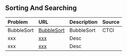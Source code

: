 ## Sorting And Searching

| Problem  | URL| Description| Source |
| :------------ |:---------------| :-----| :-----|
| BubbleSort | [BubbleSort](../src/main/java/sortingAndSearching/BubbleSort.java) | BubbleSort | CTCI |
| xxx | [xxx](../src/main/java/treesAndGraphs/xxx.java) | Desc | |
| xxx | [xxx](../src/main/java/treesAndGraphs/xxx.java) | Desc | |

 